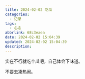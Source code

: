 ```yaml
---
title: 2024-02-02 吃瓜
categories:
  - 记录
tags:
  - 心态
abbrlink: 68c3eaea
date: 2024-02-02 15:04:39
updated: 2024-02-02 15:04:39
description:
---
```

实在不行就吃个瓜吧，自己体会下味道。

不要去凑热闹。